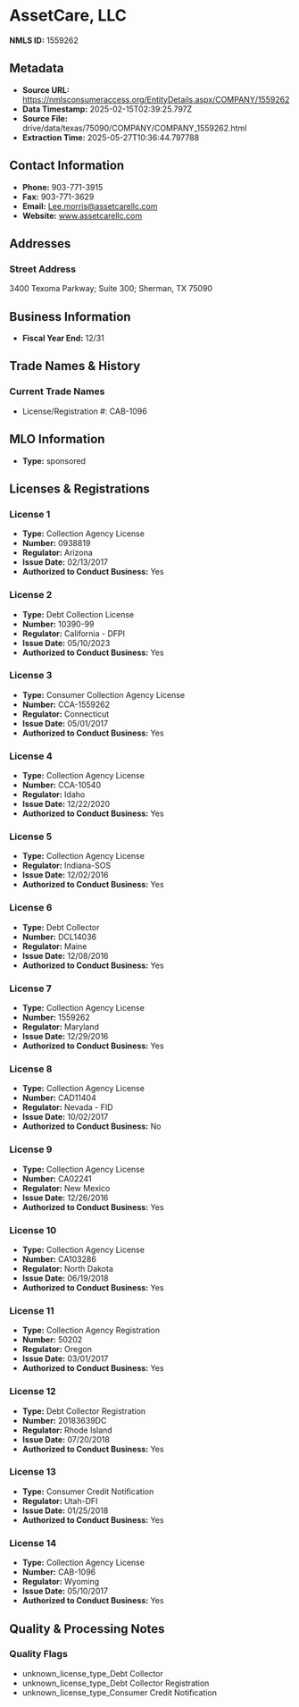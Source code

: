 # AssetCare, LLC

**NMLS ID:** 1559262

## Metadata
- **Source URL:** https://nmlsconsumeraccess.org/EntityDetails.aspx/COMPANY/1559262
- **Data Timestamp:** 2025-02-15T02:39:25.797Z
- **Source File:** drive/data/texas/75090/COMPANY/COMPANY_1559262.html
- **Extraction Time:** 2025-05-27T10:36:44.797788

## Contact Information
- **Phone:** 903-771-3915
- **Fax:** 903-771-3629
- **Email:** Lee.morris@assetcarellc.com
- **Website:** www.assetcarellc.com

## Addresses
### Street Address
3400 Texoma Parkway; Suite 300; Sherman, TX 75090

## Business Information
- **Fiscal Year End:** 12/31

## Trade Names & History
### Current Trade Names
- License/Registration #: CAB-1096

## MLO Information
- **Type:** sponsored

## Licenses & Registrations

### License 1
- **Type:** Collection Agency License
- **Number:** 0938819
- **Regulator:** Arizona
- **Issue Date:** 02/13/2017
- **Authorized to Conduct Business:** Yes

### License 2
- **Type:** Debt Collection License
- **Number:** 10390-99
- **Regulator:** California - DFPI
- **Issue Date:** 05/10/2023
- **Authorized to Conduct Business:** Yes

### License 3
- **Type:** Consumer Collection Agency License
- **Number:** CCA-1559262
- **Regulator:** Connecticut
- **Issue Date:** 05/01/2017
- **Authorized to Conduct Business:** Yes

### License 4
- **Type:** Collection Agency License
- **Number:** CCA-10540
- **Regulator:** Idaho
- **Issue Date:** 12/22/2020
- **Authorized to Conduct Business:** Yes

### License 5
- **Type:** Collection Agency License
- **Regulator:** Indiana-SOS
- **Issue Date:** 12/02/2016
- **Authorized to Conduct Business:** Yes

### License 6
- **Type:** Debt Collector
- **Number:** DCL14036
- **Regulator:** Maine
- **Issue Date:** 12/08/2016
- **Authorized to Conduct Business:** Yes

### License 7
- **Type:** Collection Agency License
- **Number:** 1559262
- **Regulator:** Maryland
- **Issue Date:** 12/29/2016
- **Authorized to Conduct Business:** Yes

### License 8
- **Type:** Collection Agency License
- **Number:** CAD11404
- **Regulator:** Nevada - FID
- **Issue Date:** 10/02/2017
- **Authorized to Conduct Business:** No

### License 9
- **Type:** Collection Agency License
- **Number:** CA02241
- **Regulator:** New Mexico
- **Issue Date:** 12/26/2016
- **Authorized to Conduct Business:** Yes

### License 10
- **Type:** Collection Agency License
- **Number:** CA103286
- **Regulator:** North Dakota
- **Issue Date:** 06/19/2018
- **Authorized to Conduct Business:** Yes

### License 11
- **Type:** Collection Agency Registration
- **Number:** 50202
- **Regulator:** Oregon
- **Issue Date:** 03/01/2017
- **Authorized to Conduct Business:** Yes

### License 12
- **Type:** Debt Collector Registration
- **Number:** 20183639DC
- **Regulator:** Rhode Island
- **Issue Date:** 07/20/2018
- **Authorized to Conduct Business:** Yes

### License 13
- **Type:** Consumer Credit Notification
- **Regulator:** Utah-DFI
- **Issue Date:** 01/25/2018
- **Authorized to Conduct Business:** Yes

### License 14
- **Type:** Collection Agency License
- **Number:** CAB-1096
- **Regulator:** Wyoming
- **Issue Date:** 05/10/2017
- **Authorized to Conduct Business:** Yes

## Quality & Processing Notes
### Quality Flags
- unknown_license_type_Debt Collector
- unknown_license_type_Debt Collector Registration
- unknown_license_type_Consumer Credit Notification

